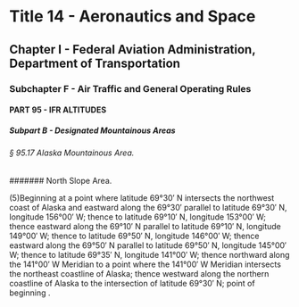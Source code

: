 
# Title 14 - Aeronautics and Space
## Chapter I - Federal Aviation Administration, Department of Transportation
### Subchapter F - Air Traffic and General Operating Rules
#### PART 95 - IFR ALTITUDES
##### Subpart B - Designated Mountainous Areas
###### § 95.17 Alaska Mountainous Area.
####### North Slope Area.

(5)Beginning at a point where latitude 69&#xB0;30&#x2032; N intersects the northwest coast of Alaska and eastward along the 69&#xB0;30&#x2032; parallel to latitude 69&#xB0;30&#x2032; N, longitude 156&#xB0;00&#x2032; W; thence to latitude 69&#xB0;10&#x2032; N, longitude 153&#xB0;00&#x2032; W; thence eastward along the 69&#xB0;10&#x2032; N parallel to latitude 69&#xB0;10&#x2032; N, longitude 149&#xB0;00&#x2032; W; thence to latitude 69&#xB0;50&#x2032; N, longitude 146&#xB0;00&#x2032; W; thence eastward along the 69&#xB0;50&#x2032; N parallel to latitude 69&#xB0;50&#x2032; N, longitude 145&#xB0;00&#x2032; W; thence to latitude 69&#xB0;35&#x2032; N, longitude 141&#xB0;00&#x2032; W; thence northward along the 141&#xB0;00&#x2032; W Meridian to a point where the 141&#xB0;00&#x2032; W Meridian intersects the northeast coastline of Alaska; thence westward along the northern coastline of Alaska to the intersection of latitude 69&#xB0;30&#x2032; N; point of beginning .
